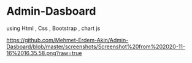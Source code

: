 # Admin-Dasboard
using Html , Css , Bootstrap , chart js

https://github.com/Mehmet-Erdem-Akin/Admin-Dasboard/blob/master/screenshots/Screenshot%20from%202020-11-16%2016.35.58.png?raw=true
